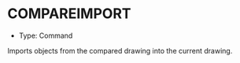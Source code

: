 # COMPAREIMPORT

- Type: Command

Imports objects from the compared drawing into the current drawing.
